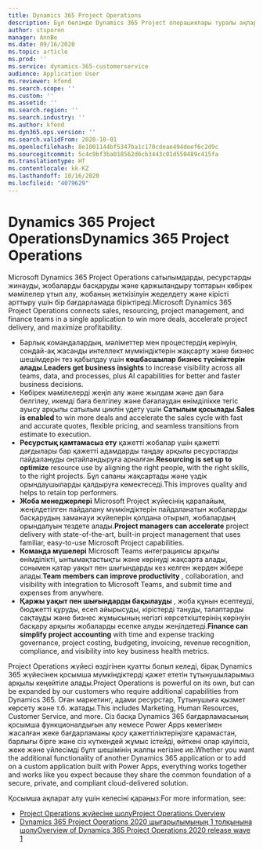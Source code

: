 ```yaml
---
title: Dynamics 365 Project Operations
description: Бұл бөлімде Dynamics 365 Project операциялары туралы ақпарат берілген.
author: stsporen
manager: AnnBe
ms.date: 09/16/2020
ms.topic: article
ms.prod: ''
ms.service: dynamics-365-customerservice
audience: Application User
ms.reviewer: kfend
ms.search.scope: ''
ms.custom: ''
ms.assetid: ''
ms.search.region: ''
ms.search.industry: ''
ms.author: kfend
ms.dyn365.ops.version: ''
ms.search.validFrom: 2020-10-01
ms.openlocfilehash: 8e1001144bf5347ba1c170cdeae494deef6c2d9c
ms.sourcegitcommit: 5c4c9bf3ba018562d6cb3443c01d550489c415fa
ms.translationtype: HT
ms.contentlocale: kk-KZ
ms.lasthandoff: 10/16/2020
ms.locfileid: "4079629"
---
```

# <a name="dynamics-365-project-operations"></a><span data-ttu-id="f79cd-103">Dynamics 365 Project Operations</span><span class="sxs-lookup"><span data-stu-id="f79cd-103">Dynamics 365 Project Operations</span></span>

<span data-ttu-id="f79cd-104">Microsoft Dynamics 365 Project Operations сатылымдарды, ресурстарды жинауды, жобаларды басқаруды және қаржыландыру топтарын көбірек мәмілелер ұтып алу, жобаның жеткізілуін жеделдету және кірісті арттыру үшін бір бағдарламада біріктіреді.</span><span class="sxs-lookup"><span data-stu-id="f79cd-104">Microsoft Dynamics 365 Project Operations connects sales, resourcing, project management, and finance teams in a single application to win more deals, accelerate project delivery, and maximize profitability.</span></span>

-   <span data-ttu-id="f79cd-105">Барлық командалардың, мәліметтер мен процестердің көрінуін, сондай-ақ жасанды интеллект мүмкіндіктерін жақсарту және бизнес шешімдерін тез қабылдау үшін **көшбасшылар бизнес түсініктерін алады**.</span><span class="sxs-lookup"><span data-stu-id="f79cd-105">**Leaders get business insights** to increase visibility across all teams, data, and processes, plus AI capabilities for better and faster business decisions.</span></span>
-   <span data-ttu-id="f79cd-106">Көбірек мәмілелерді жеңіп алу және жылдам және дәл баға белгілеу, икемді баға белгілеу және бағалаудан өнімділікке тегіс ауысу арқылы сатылым циклін үдету үшін **Сатылым қосылады**.</span><span class="sxs-lookup"><span data-stu-id="f79cd-106">**Sales is enabled** to win more deals and accelerate the sales cycle with fast and accurate quotes, flexible pricing, and seamless transitions from estimate to execution.</span></span>
-   <span data-ttu-id="f79cd-107">**Ресурстық қамтамасыз ету** қажетті жобалар үшін қажетті дағдылары бар қажетті адамдарды таңдау арқылы ресурстарды пайдалануды оңтайландыруға арналған.</span><span class="sxs-lookup"><span data-stu-id="f79cd-107">**Resourcing is set up to optimize** resource use by aligning the right people, with the right skills, to the right projects.</span></span> <span data-ttu-id="f79cd-108">Бұл сапаны жақсартады және үздік орындаушыларды қалдыруға көмектеседі.</span><span class="sxs-lookup"><span data-stu-id="f79cd-108">This improves quality and helps to retain top performers.</span></span>
-   <span data-ttu-id="f79cd-109">**Жоба менеджерлері** Microsoft Project жүйесінің қарапайым, жеңілдетілген пайдалану мүмкіндіктерін пайдаланатын жобаларды басқарудың заманауи жүйелерін қолдана отырып, жобалардың орындалуын тездете алады.</span><span class="sxs-lookup"><span data-stu-id="f79cd-109">**Project managers can accelerate** project delivery with state-of-the-art, built-in project management that uses familiar, easy-to-use Microsoft Project capabilities.</span></span>
-   <span data-ttu-id="f79cd-110">**Команда мүшелері** Microsoft Teams интеграциясы арқылы өнімділікті, ынтымақтастықты және көрінуді жақсарта алады, сонымен қатар уақыт пен шығындарды кез келген жерден жібере алады.</span><span class="sxs-lookup"><span data-stu-id="f79cd-110">**Team members can improve productivity** , collaboration, and visibility with integration to Microsoft Teams, and submit time and expenses from anywhere.</span></span>
-   <span data-ttu-id="f79cd-111">**Қаржы уақыт пен шығындарды бақылауды** , жоба құнын есептеуді, бюджетті құруды, есеп айырысуды, кірістерді тануды, талаптарды сақтауды және бизнес жұмысының негізгі көрсеткіштерінің көрінуін басқару арқылы жобаларды есепке алуды жеңілдетеді.</span><span class="sxs-lookup"><span data-stu-id="f79cd-111">**Finance can simplify project accounting** with time and expense tracking governance, project costing, budgeting, invoicing, revenue recognition, compliance, and visibility into key business health metrics.</span></span>

<span data-ttu-id="f79cd-112">Project Operations жүйесі өздігінен қуатты болып келеді, бірақ Dynamics 365 жүйесінен қосымша мүмкіндіктерді қажет ететін тұтынушыларымыз арқылы кеңейтіле алады.</span><span class="sxs-lookup"><span data-stu-id="f79cd-112">Project Operations is powerful on its own, but can be expanded by our customers who require additional capabilities from Dynamics 365.</span></span> <span data-ttu-id="f79cd-113">Оған маркетинг, адами ресурстар, Тұтынушыға қызмет көрсету және т.б. жатады.</span><span class="sxs-lookup"><span data-stu-id="f79cd-113">This includes Marketing, Human Resources, Customer Service, and more.</span></span> <span data-ttu-id="f79cd-114">Сіз басқа Dynamics 365 бағдарламасының қосымша функционалдығын алу немесе Power Apps көмегімен жасалған жеке бағдарламаны қосу қажеттіліктеріңізге қарамастан, барлығы бірге және сіз күткендей жұмыс істейді, өйткені олар қауіпсіз, жеке және үйлесімді бұлт шешімінің жалпы негізіне ие.</span><span class="sxs-lookup"><span data-stu-id="f79cd-114">Whether you want the additional functionality of another Dynamics 365 application or to add on a custom application built with Power Apps, everything works together and works like you expect because they share the common foundation of a secure, private, and compliant cloud-delivered solution.</span></span>

<span data-ttu-id="f79cd-115">Қосымша ақпарат алу үшін келесіні қараңыз:</span><span class="sxs-lookup"><span data-stu-id="f79cd-115">For more information, see:</span></span>

- [<span data-ttu-id="f79cd-116">Project Operations жүйесіне шолу</span><span class="sxs-lookup"><span data-stu-id="f79cd-116">Project Operations Overview</span></span>](https://dynamics.microsoft.com/en-us/project-operations/overview/)
- [<span data-ttu-id="f79cd-117">Dynamics 365 Project Operations 2020 шығарылымының 1 толқынына шолу</span><span class="sxs-lookup"><span data-stu-id="f79cd-117">Overview of Dynamics 365 Project Operations 2020 release wave 1</span></span>](https://docs.microsoft.com/dynamics365-release-plan/2020wave1/dynamics365-project-operations/)

